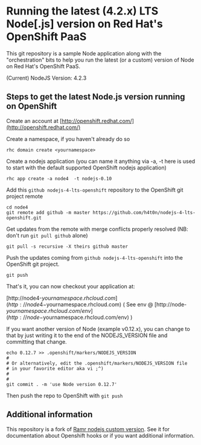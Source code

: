 # Running the latest (4.2.x) LTS Node[.js] version on Red Hat's OpenShift PaaS
This git repository is a sample Node application along with the "orchestration" bits to help you run the latest (or a custom) version of Node on Red Hat's OpenShift PaaS.

(Current) NodeJS Version: 4.2.3

## Steps to get the latest Node.js version running on OpenShift
Create an account at [http://openshift.redhat.com/](http://openshift.redhat.com/)

Create a namespace, if you haven't already do so

```
rhc domain create <yournamespace>
```

Create a nodejs application (you can name it anything via -a, -t here is   used to start with the default supported OpenShift nodejs application)

```
rhc app create -a node4  -t nodejs-0.10
```

Add this `github nodejs-4-lts-openshift` repository to the OpenShift git project remote

```
cd node4
git remote add github -m master https://github.com/h4t0n/nodejs-4-lts-openshift.git
```

Get updates from the remote with merge conflicts properly resolved (NB: don't run `git pull github` alone)     

```
git pull -s recursive -X theirs github master
```

Push the updates coming from `github nodejs-4-lts-openshift` into the OpenShift git project.

```
git push
```

That's it, you can now checkout your application at:

  [http://node4-$yournamespace.rhcloud.com](http://node4-$yournamespace.rhcloud.com)
  ( See env @ [http://node-$yournamespace.rhcloud.com/env](http://node-$yournamespace.rhcloud.com/env) )

If you want another version of Node (example v0.12.x), you can change to that by just writing it to the end of the NODEJS_VERSION file and committing that change.

```
echo 0.12.7 >> .openshift/markers/NODEJS_VERSION
#
# Or alternatively, edit the .openshift/markers/NODEJS_VERSION file
# in your favorite editor aka vi ;^)
#
#
git commit . -m 'use Node version 0.12.7'
```

Then push the repo to OpenShift with `git push`

## Additional information
This repository is a fork of [Ramr nodejs custom version](https://github.com/ramr/nodejs-custom-version-openshift). See it for documentation about Openshift hooks or if you want additional information.
